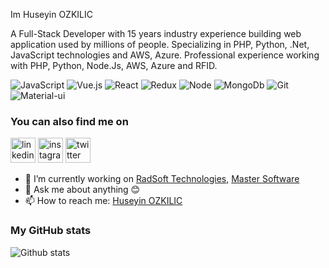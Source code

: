 Im Huseyin OZKILIC

A Full-Stack Developer with 15 years industry experience building web application used by millions of people. Specializing in PHP, Python, .Net, JavaScript technologies and AWS, Azure. Professional experience working with PHP, Python, Node.Js, AWS, Azure and RFID. 

![JavaScript](https://img.shields.io/badge/-JavaScript-black?style=flat-square&logo=javascript) 
![Vue.js](https://img.shields.io/badge/-Vue.js-black?style=flat-square&logo=vue.js)
![React](https://img.shields.io/badge/-React-black?style=flat-square&logo=react)
![Redux](https://img.shields.io/badge/-Redux-black?style=flat-square&logo=redux)
![Node](https://img.shields.io/badge/-Node.js-black?style=flat-square&logo=Node.js)
![MongoDb](https://img.shields.io/badge/-MongoDb-black?style=flat-square&logo=Mongodb)
![Git](https://img.shields.io/badge/-Git-black?style=flat-square&logo=git)
![Material-ui](https://img.shields.io/badge/-Material-black?style=flat-square&logo=Material-ui)

### You can also find me on
[<img src='https://cdn.jsdelivr.net/npm/simple-icons@3.0.1/icons/linkedin.svg' alt='linkedin' height='40'>](https://www.linkedin.com/in/huseyinozkilic/)  [<img src='https://cdn.jsdelivr.net/npm/simple-icons@3.0.1/icons/instagram.svg' alt='instagram' height='40'>](https://www.instagram.com/huseyinozkilic/)  [<img src='https://cdn.jsdelivr.net/npm/simple-icons@3.0.1/icons/twitter.svg' alt='twitter' height='40'>](https://twitter.com/ozkilich)


- 🔭 I’m currently working on [RadSoft Technologies](https://www.radsoft.tech/), [Master Software](https://www.mastersoftware.net/)
- 💬 Ask me about anything 😊
- 📫 How to reach me: [Huseyin OZKILIC](mailto:huseyin.ozkilic@windowslive.com?subject=Hi)

### My GitHub stats
![Github stats](https://github-readme-stats.vercel.app/api?username=huseyinozkilic&show_icons=true&theme=tokyonight)
